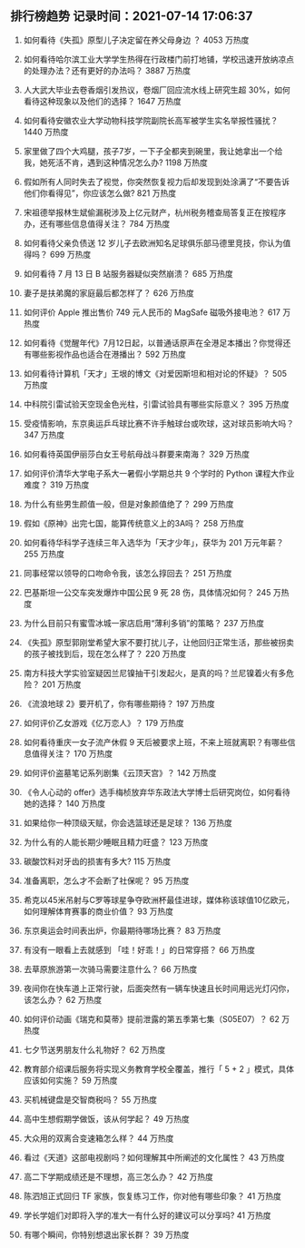 
## 排行榜趋势 记录时间：2021-07-14 17:06:37
  
  1. 如何看待《失孤》原型儿子决定留在养父母身边 ？ 4053 万热度
    
  2. 如何看待哈尔滨工业大学学生热得在行政楼门前打地铺，学校迅速开放纳凉点的处理办法？还有更好的办法吗？ 3887 万热度
    
  3. 人大武大毕业去卷香烟引发热议，卷烟厂回应流水线上研究生超 30%，如何看待这种现象以及他们的选择？ 1647 万热度
    
  4. 如何看待安徽农业大学动物科技学院副院长高军被学生实名举报性骚扰？ 1440 万热度
    
  5. 家里做了四个大鸡腿，孩子7岁，一下子全都夹到碗里，我让她拿出一个给我，她死活不肯，遇到这种情况怎么办? 1198 万热度
    
  6. 假如所有人同时失去了视觉，你突然恢复视力后却发现到处涂满了“不要告诉他们你看得见”，你应该怎么做? 821 万热度
    
  7. 宋祖德举报林生斌偷漏税涉及上亿元财产，杭州税务稽查局答复正在按程序办，还有哪些信息值得关注？ 784 万热度
    
  8. 如何看待父亲负债送 12 岁儿子去欧洲知名足球俱乐部马德里竞技，你认为值得吗？ 699 万热度
    
  9. 如何看待 7 月 13 日 B 站服务器疑似突然崩溃？ 685 万热度
    
  10. 妻子是扶弟魔的家庭最后都怎样了？ 626 万热度
    
  11. 如何评价 Apple 推出售价 749 元人民币的 MagSafe 磁吸外接电池？ 617 万热度
    
  12. 如何看待《觉醒年代》7月12日起，以普通话原声在全港足本播出？你觉得还有哪些影视作品也适合在港播出？ 592 万热度
    
  13. 如何看待计算机「天才」王垠的博文《对爱因斯坦和相对论的怀疑》？ 505 万热度
    
  14. 中科院引雷试验天空现金色光柱，引雷试验具有哪些实际意义？ 395 万热度
    
  15. 受疫情影响，东京奥运乒乓球比赛不许手触球台或吹球，这对球员影响大吗？ 347 万热度
    
  16. 如何看待英国伊丽莎白女王号航母战斗群要来南海？ 329 万热度
    
  17. 如何评价清华大学电子系大一暑假小学期总共 9 个学时的 Python 课程大作业难度？ 319 万热度
    
  18. 为什么有些男生颜值一般，但是对象颜值绝了？ 299 万热度
    
  19. 假如《原神》出完七国，能算传统意义上的3A吗？ 258 万热度
    
  20. 如何看待华科学子连续三年入选华为「天才少年」，获华为 201 万元年薪？ 255 万热度
    
  21. 同事经常以领导的口吻命令我，该怎么㨃回去？ 251 万热度
    
  22. 巴基斯坦一公交车突发爆炸中国公民 9 死 28 伤，具体情况如何？ 245 万热度
    
  23. 为什么目前只有蜜雪冰城一家店启用“薄利多销”的策略？ 237 万热度
    
  24. 《失孤》原型郭刚堂希望大家不要打扰儿子，让他回归正常生活，那些被拐卖的孩子被找到后，现在怎么样了？ 220 万热度
    
  25. 南方科技大学实验室疑因兰尼镍抽干引发起火，是真的吗？兰尼镍着火有多危险？ 201 万热度
    
  26. 《流浪地球 2》要开机了，你有哪些期待？ 197 万热度
    
  27. 如何评价乙女游戏《亿万恋人》？ 179 万热度
    
  28. 如何看待重庆一女子流产休假 9 天后被要求上班，不来上班就离职？有哪些信息值得关注？ 170 万热度
    
  29. 如何评价盗墓笔记系列剧集《云顶天宫》？ 142 万热度
    
  30. 《令人心动的 offer》选手梅桢放弃华东政法大学博士后研究岗位，如何看待她的选择？ 140 万热度
    
  31. 如果给你一种顶级天赋，你会选篮球还是足球？ 136 万热度
    
  32. 为什么有的人能长期少睡眠且精力旺盛？ 123 万热度
    
  33. 碳酸饮料对牙齿的损害有多大? 115 万热度
    
  34. 准备离职，怎么才不会断了社保呢？ 95 万热度
    
  35. 希克以45米吊射与C罗等球星争夺欧洲杯最佳进球，媒体称该球值10亿欧元，如何理解体育赛事的商业价值？ 93 万热度
    
  36. 东京奥运会时间表出炉，你最期待哪场比赛？ 83 万热度
    
  37. 有没有一眼看上去就感到 「哇！好乖！」的日常穿搭？ 66 万热度
    
  38. 去草原旅游第一次骑马需要注意什么？ 66 万热度
    
  39. 夜间你在快车道上正常行驶，后面突然有一辆车快速且长时间用远光灯闪你，该怎么办？ 62 万热度
    
  40. 如何评价动画《瑞克和莫蒂》提前泄露的第五季第七集（S05E07）？ 62 万热度
    
  41. 七夕节送男朋友什么礼物好？ 62 万热度
    
  42. 教育部介绍课后服务将实现义务教育学校全覆盖，推行「 5 + 2 」模式，具体应该如何实施？ 59 万热度
    
  43. 买机械键盘是交智商税吗？ 55 万热度
    
  44. 高中生想假期学做饭，该从何学起？ 49 万热度
    
  45. 大众用的双离合变速箱怎么样？ 44 万热度
    
  46. 看过《天道》这部电视剧吗？如何理解其中所阐述的文化属性？ 43 万热度
    
  47. 高二下学期成绩还是不理想，高三怎么办？ 42 万热度
    
  48. 陈泗旭正式回归 TF 家族，恢复练习工作，你对他有哪些印象？ 41 万热度
    
  49. 学长学姐们对即将入学的准大一有什么好的建议可以分享吗? 41 万热度
    
  50. 有哪个瞬间，你特别想退出家长群？ 39 万热度
    